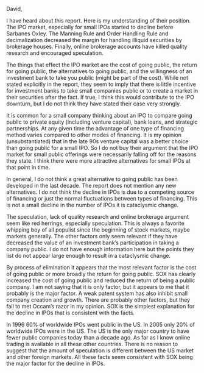 

David,

  

I have heard about this report. Here is my understanding of their position. The IPO market, especially for small IPOs started to decline before Sarbanes Oxley. The Manning Rule and Order Handling Rule and decimalization decreased the margin for handling illiquid securities by brokerage houses. Finally, online brokerage accounts have killed quality research and encouraged speculation.

  

The things that effect the IPO market are the cost of going public, the return for going public, the alternatives to going public, and the willingness of an investment bank to take you public (might be part of the cost). While not stated explicitly in the report, they seem to imply that there is little incentive for investment banks to take small companies public or to create a market in their securities after the fact. If true, I think this would contribute to the IPO downturn, but I do not think they have stated their case very strongly.

  

It is common for a small company thinking about an IPO to compare going public to private equity (including venture capital), bank loans, and strategic partnerships. At any given time the advantage of one type of financing method varies compared to other modes of financing. It is my opinion (unsubstantiated) that in the late 90s venture capital was a better choice than going public for a small IPO. So I do not buy their argument that the IPO market for small public offerings were necessarily falling off for the reasons they state. I think there were more attractive alternatives for small IPOs at that point in time.

  

In general, I do not think a great alternative to going public has been developed in the last decade. The report does not mention any new alternatives. I do not think the decline in IPOs is due to a competing source of financing or just the normal fluctuations between types of financing. This is not a small decline in the number of IPOs it is cataclysmic change.

  

The speculation, lack of quality research and online brokerage argument seem like red herrings, especially speculation. This is always a favorite whipping boy of all populist since the beginning of stock markets, maybe markets generally. The other factors only seem relevant if they have decreased the value of an investment bank’s participation in taking a company public. I do not have enough information here but the points they list do not appear large enough to result in a cataclysmic change.

  

By process of elimination it appears that the most relevant factor is the cost of going public or more broadly the return for going public. SOX has clearly increased the cost of going public and reduced the return of being a public company. I am not saying that it is only factor, but it appears to me that it probably is the major factor. A weak patent system has also inhibit small company creation and growth. There are probably other factors, but they fail to met Occam’s razor in my opinion. SOX is the simplest explanation for the decline in IPOs that is consistent with the facts.

  

In 1996 60% of worldwide IPOs went public in the US. In 2005 only 20% of worldwide IPOs were in the US. The US is the only major country to have fewer public companies today than a decade ago. As far as I know online trading is available in all these other countries. There is no reason to suggest that the amount of speculation is different between the US market and other foreign markets. All these facts seem consistent with SOX being the major factor for the decline in IPOs.
